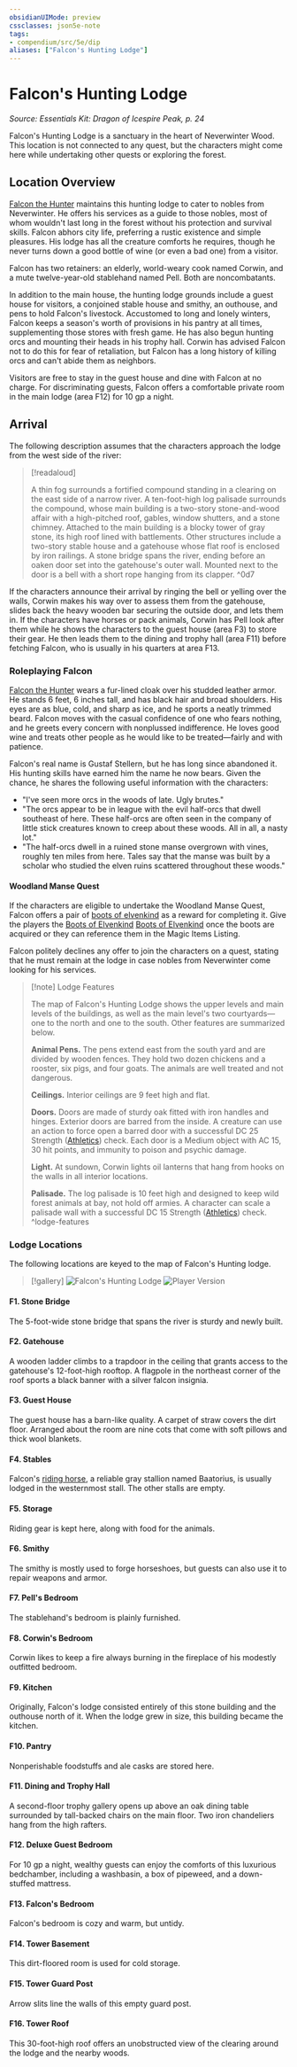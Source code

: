 ```yaml
---
obsidianUIMode: preview
cssclasses: json5e-note
tags:
- compendium/src/5e/dip
aliases: ["Falcon's Hunting Lodge"]
---
```

# Falcon's Hunting Lodge
*Source: Essentials Kit: Dragon of Icespire Peak, p. 24* 

Falcon's Hunting Lodge is a sanctuary in the heart of Neverwinter Wood. This location is not connected to any quest, but the characters might come here while undertaking other quests or exploring the forest.

## Location Overview

[Falcon the Hunter](/2-Mechanics/CLI/bestiary/npc/falcon-the-hunter-dip.md) maintains this hunting lodge to cater to nobles from Neverwinter. He offers his services as a guide to those nobles, most of whom wouldn't last long in the forest without his protection and survival skills. Falcon abhors city life, preferring a rustic existence and simple pleasures. His lodge has all the creature comforts he requires, though he never turns down a good bottle of wine (or even a bad one) from a visitor.

Falcon has two retainers: an elderly, world-weary cook named Corwin, and a mute twelve-year-old stablehand named Pell. Both are noncombatants.

In addition to the main house, the hunting lodge grounds include a guest house for visitors, a conjoined stable house and smithy, an outhouse, and pens to hold Falcon's livestock. Accustomed to long and lonely winters, Falcon keeps a season's worth of provisions in his pantry at all times, supplementing those stores with fresh game. He has also begun hunting orcs and mounting their heads in his trophy hall. Corwin has advised Falcon not to do this for fear of retaliation, but Falcon has a long history of killing orcs and can't abide them as neighbors.

Visitors are free to stay in the guest house and dine with Falcon at no charge. For discriminating guests, Falcon offers a comfortable private room in the main lodge (area F12) for 10 gp a night.

## Arrival

The following description assumes that the characters approach the lodge from the west side of the river:

> [!readaloud] 
> 
> A thin fog surrounds a fortified compound standing in a clearing on the east side of a narrow river. A ten-foot-high log palisade surrounds the compound, whose main building is a two-story stone-and-wood affair with a high-pitched roof, gables, window shutters, and a stone chimney. Attached to the main building is a blocky tower of gray stone, its high roof lined with battlements. Other structures include a two-story stable house and a gatehouse whose flat roof is enclosed by iron railings. A stone bridge spans the river, ending before an oaken door set into the gatehouse's outer wall. Mounted next to the door is a bell with a short rope hanging from its clapper.
^0d7

If the characters announce their arrival by ringing the bell or yelling over the walls, Corwin makes his way over to assess them from the gatehouse, slides back the heavy wooden bar securing the outside door, and lets them in. If the characters have horses or pack animals, Corwin has Pell look after them while he shows the characters to the guest house (area F3) to store their gear. He then leads them to the dining and trophy hall (area F11) before fetching Falcon, who is usually in his quarters at area F13.

### Roleplaying Falcon

[Falcon the Hunter](/2-Mechanics/CLI/bestiary/npc/falcon-the-hunter-dip.md) wears a fur-lined cloak over his studded leather armor. He stands 6 feet, 6 inches tall, and has black hair and broad shoulders. His eyes are as blue, cold, and sharp as ice, and he sports a neatly trimmed beard. Falcon moves with the casual confidence of one who fears nothing, and he greets every concern with nonplussed indifference. He loves good wine and treats other people as he would like to be treated—fairly and with patience.

Falcon's real name is Gustaf Stellern, but he has long since abandoned it. His hunting skills have earned him the name he now bears. Given the chance, he shares the following useful information with the characters:

- "I've seen more orcs in the woods of late. Ugly brutes."  
- "The orcs appear to be in league with the evil half-orcs that dwell southeast of here. These half-orcs are often seen in the company of little stick creatures known to creep about these woods. All in all, a nasty lot."  
- "The half-orcs dwell in a ruined stone manse overgrown with vines, roughly ten miles from here. Tales say that the manse was built by a scholar who studied the elven ruins scattered throughout these woods."  

#### Woodland Manse Quest

If the characters are eligible to undertake the Woodland Manse Quest, Falcon offers a pair of [boots of elvenkind](/2-Mechanics/CLI/items/boots-of-elvenkind.md) as a reward for completing it. Give the players the [Boots of Elvenkind](/2-Mechanics/CLI/items/boots-of-elvenkind.md) [Boots of Elvenkind](/2-Mechanics/CLI/decks/magic-item-cards-dip.md#Boots%20of%20Elvenkind) once the boots are acquired or they can reference them in the Magic Items Listing.

Falcon politely declines any offer to join the characters on a quest, stating that he must remain at the lodge in case nobles from Neverwinter come looking for his services.

> [!note] Lodge Features
> 
> The map of Falcon's Hunting Lodge shows the upper levels and main levels of the buildings, as well as the main level's two courtyards—one to the north and one to the south. Other features are summarized below.
> 
> **Animal Pens.** The pens extend east from the south yard and are divided by wooden fences. They hold two dozen chickens and a rooster, six pigs, and four goats. The animals are well treated and not dangerous.
> 
> **Ceilings.** Interior ceilings are 9 feet high and flat.
> 
> **Doors.** Doors are made of sturdy oak fitted with iron handles and hinges. Exterior doors are barred from the inside. A creature can use an action to force open a barred door with a successful DC 25 Strength ([Athletics](/2-Mechanics/CLI/rules/skills.md#Athletics)) check. Each door is a Medium object with AC 15, 30 hit points, and immunity to poison and psychic damage.
> 
> **Light.** At sundown, Corwin lights oil lanterns that hang from hooks on the walls in all interior locations.
> 
> **Palisade.** The log palisade is 10 feet high and designed to keep wild forest animals at bay, not hold off armies. A character can scale a palisade wall with a successful DC 15 Strength ([Athletics](/2-Mechanics/CLI/rules/skills.md#Athletics)) check.
^lodge-features

### Lodge Locations

The following locations are keyed to the map of Falcon's Hunting lodge.

> [!gallery]
> ![Falcon's Hunting Lodge](https://raw.githubusercontent.com/5etools-mirror-2/5etools-img/main/adventure/DIP/017-map-fhl-dm.webp#gallery)
> ![Player Version](https://raw.githubusercontent.com/5etools-mirror-2/5etools-img/main/adventure/DIP/018-map-fhl-pc.webp#gallery)

#### F1. Stone Bridge

The 5-foot-wide stone bridge that spans the river is sturdy and newly built.

#### F2. Gatehouse

A wooden ladder climbs to a trapdoor in the ceiling that grants access to the gatehouse's 12-foot-high rooftop. A flagpole in the northeast corner of the roof sports a black banner with a silver falcon insignia.

#### F3. Guest House

The guest house has a barn-like quality. A carpet of straw covers the dirt floor. Arranged about the room are nine cots that come with soft pillows and thick wool blankets.

#### F4. Stables

Falcon's [riding horse](/2-Mechanics/CLI/bestiary/beast/riding-horse.md), a reliable gray stallion named Baatorius, is usually lodged in the westernmost stall. The other stalls are empty.

#### F5. Storage

Riding gear is kept here, along with food for the animals.

#### F6. Smithy

The smithy is mostly used to forge horseshoes, but guests can also use it to repair weapons and armor.

#### F7. Pell's Bedroom

The stablehand's bedroom is plainly furnished.

#### F8. Corwin's Bedroom

Corwin likes to keep a fire always burning in the fireplace of his modestly outfitted bedroom.

#### F9. Kitchen

Originally, Falcon's lodge consisted entirely of this stone building and the outhouse north of it. When the lodge grew in size, this building became the kitchen.

#### F10. Pantry

Nonperishable foodstuffs and ale casks are stored here.

#### F11. Dining and Trophy Hall

A second-floor trophy gallery opens up above an oak dining table surrounded by tall-backed chairs on the main floor. Two iron chandeliers hang from the high rafters.

#### F12. Deluxe Guest Bedroom

For 10 gp a night, wealthy guests can enjoy the comforts of this luxurious bedchamber, including a washbasin, a box of pipeweed, and a down-stuffed mattress.

#### F13. Falcon's Bedroom

Falcon's bedroom is cozy and warm, but untidy.

#### F14. Tower Basement

This dirt-floored room is used for cold storage.

#### F15. Tower Guard Post

Arrow slits line the walls of this empty guard post.

#### F16. Tower Roof

This 30-foot-high roof offers an unobstructed view of the clearing around the lodge and the nearby woods.